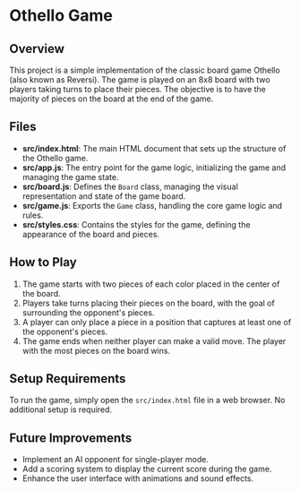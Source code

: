 # Othello Game

## Overview
This project is a simple implementation of the classic board game Othello (also known as Reversi). The game is played on an 8x8 board with two players taking turns to place their pieces. The objective is to have the majority of pieces on the board at the end of the game.

## Files
- **src/index.html**: The main HTML document that sets up the structure of the Othello game.
- **src/app.js**: The entry point for the game logic, initializing the game and managing the game state.
- **src/board.js**: Defines the `Board` class, managing the visual representation and state of the game board.
- **src/game.js**: Exports the `Game` class, handling the core game logic and rules.
- **src/styles.css**: Contains the styles for the game, defining the appearance of the board and pieces.

## How to Play
1. The game starts with two pieces of each color placed in the center of the board.
2. Players take turns placing their pieces on the board, with the goal of surrounding the opponent's pieces.
3. A player can only place a piece in a position that captures at least one of the opponent's pieces.
4. The game ends when neither player can make a valid move. The player with the most pieces on the board wins.

## Setup Requirements
To run the game, simply open the `src/index.html` file in a web browser. No additional setup is required.

## Future Improvements
- Implement an AI opponent for single-player mode.
- Add a scoring system to display the current score during the game.
- Enhance the user interface with animations and sound effects.